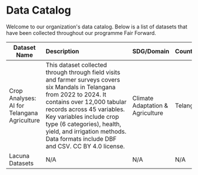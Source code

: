 
# Data Catalog

Welcome to our organization's data catalog. Below is a list of datasets that have been collected throughout our programme Fair Forward.

| Dataset Name | Description&nbsp;&nbsp;&nbsp;&nbsp;&nbsp;&nbsp;&nbsp;&nbsp;&nbsp;&nbsp;&nbsp;&nbsp;&nbsp;&nbsp;&nbsp;&nbsp;&nbsp;&nbsp;&nbsp;&nbsp;&nbsp;&nbsp;&nbsp;&nbsp;&nbsp;&nbsp;&nbsp;&nbsp;&nbsp;&nbsp; | SDG/Domain | Country/Region | Author/Community | Link to Dataset | Documentation | Use-Case | Year |
|------------ | ----------------------------------------- | ---------- | -------------- | ---------------- | --------------- | ------------- | -------- | ----|
| Crop Analyses: AI for Telangana Agriculture | This dataset collected through through field visits and farmer surveys covers six Mandals in Telangana from 2022 to 2024. It contains over 12,000 tabular records across 45 variables. Key variables include crop type (6 categories), health, yield, and irrigation methods. Data formats include DBF and CSV. CC BY 4.0 license.  | Climate Adaptation & Agriculture | Telangana, India | WRMS | [Link](https://dataexplorer.ts.adex.org.in/dataset/1da21f2b-87f6-4641-81bd-ed6bcd461303) | [Details](datasets-documentation/telangana_crop_data_documentation.md) | [Use-Case](use-case-one-pager/telangana_crop_data_use_case.md) | 2022-2024  |
| Lacuna Datasets | N/A | N/A | N/A | N/A | [Link](-) | N/A | N/A | -  |

